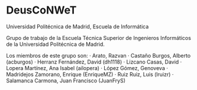 # DeusCoNWeT
 Universidad Politécnica de Madrid, Escuela de Informática

Grupo de trabajo de la Escuela Técnica Superior de Ingenieros Informáticos 
de la Universidad Politécnica de Madrid. 

Los miembros de este grupo son:
	· Arato, Razvan
	· Castaño Burgos, Alberto (acburgos)
	· Herranz Fernández, David (dh1118)
	· Lizcano Casas, David 
	· Lopera Martínez, Ana Isabel (ailopera)
	· López Gómez, Genoveva
	· Madridejos Zamorano, Enrique (EnriqueMZ)
	· Ruiz Ruiz, Luis (lruizr)
	· Salamanca Carmona, Juan Francisco (JuanFryS)

